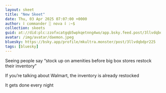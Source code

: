 ```yaml
---
layout: skeet
title: "New Skeet"
date: Thu, 03 Apr 2025 07:07:00 +0000
author: ⸸ commander ░ nova ⸸ :~$
collection: skeets
guid: at://did:plc:zzofxcatgqb5wpkqetnng4wo/app.bsky.feed.post/3llvdqbdpr225
avatar: /img/avatar/daemon.jpeg
bluesky: https://bsky.app/profile/mkultra.monster/post/3llvdqbdpr225
tags: [bluesky]
---
```


Seeing people say “stock up on amenities before big box stores restock their inventory”

If you’re talking about Walmart, the inventory is already restocked 

It gets done every night
